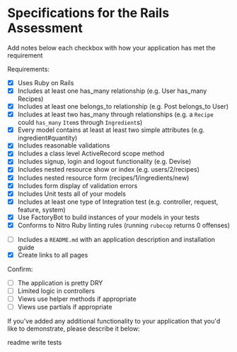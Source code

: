 # Specifications for the Rails Assessment

Add notes below each checkbox with how your application has met the requirement

Requirements:
- [x] Uses Ruby on Rails
- [x] Includes at least one has_many relationship (e.g. User has_many Recipes)
  <!-- Platform has_many video_games -->
- [x] Includes at least one belongs_to relationship (e.g. Post belongs_to User)
  <!-- VideoGame belongs_to platform -->
- [x] Includes at least two has_many through relationships (e.g. a `Recipe` could `has_many` `Item`s through `Ingredient`s)
  <!-- Platform has_many gamers through video_games & Gamer has_many platforms through video_games -->
  <!-- VideoGame has_many gamers through gaming_sessions & Gamer has_many :video_games, through: :gaming_sessions -->
- [x] Every model contains at least at least two simple attributes (e.g. ingredient#quantity)
  <!-- Gamer has a name, gamertag, and password; GamingSession has a start_time, end_time, and rating; Platform has a name, developer, and release_datte; VideoGame has a name, release_date, and genre. -->
- [x] Includes reasonable validations
  <!-- Gamer validates for presence of name, gamertag, and password, for uniqueness of gamertag, and for password requirements.  -->
  <!-- VideoGame validates for presence of name, release_date, and genre, and for uniqueness of name within a platform. -->
  <!-- Platform validates for presence of name, release_date, and developer, and for uniqueness of name -->
- [x] Includes a class level ActiveRecord scope method
  <!-- VideoGame.new_games returns VideoGames whose release date is in 2020 -->
- [x] Includes signup, login and logout functionality (e.g. Devise)
  <!-- A gamer can signin, signout, and sign up -->
- [x] Includes nested resource show or index (e.g. users/2/recipes)
  <!-- platforms/1/video_games will load the index page for video_games -->
  <!-- platforms/1/video_game/1 will load the show page for that video_game -->
- [x] Includes nested resource form (recipes/1/ingredients/new)
  <!-- platforms/1/video_games/new will load a form to create a new video_game -->
  <!-- platforms/1/video_games/1/edit will load a form to edit a new video_game -->
- [x] Includes form display of validation errors
  <!-- gamer and video_game forms show a list of errors upon invalid input -->
- [x] Includes Unit tests all of your models
  <!-- all models are tested for valid attributes, Gamer also tests for valid password -->
- [x] Includes at least one type of Integration test (e.g. controller, request, feature, system)
  <!-- feature test in welcome_spec.rb the tests for correct welcome views given logged in and logged out -->
- [x] Use FactoryBot to build instances of your models in your tests
  <!-- all models have factories -->
- [x] Conforms to Nitro Ruby linting rules (running `rubocop` returns 0 offenses)
<!-- no rubocop errors -->
- [ ] Includes a `README.md` with an application description and installation guide
- [x] Create links to all pages

Confirm:
- [ ] The application is pretty DRY
- [ ] Limited logic in controllers
- [ ] Views use helper methods if appropriate
- [ ] Views use partials if appropriate

If you've added any additional functionality to your application that you'd like to demonstrate, please describe it below:

<!-- ideas: slugs in urls, pictures, bootstrap -->
readme
write tests

